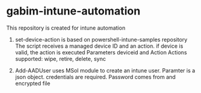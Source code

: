 # gabim-intune-automation

This repository is created for intune automation

1. set-device-action is based on powershell-intune-samples repository 
 The script receives a managed device ID and an action. if device is valid, the action is executed
 Parameters deviceid and Action 
 Actions supported: wipe, retire, delete, sync 
 
2. Add-AADUser uses MSol module to create an intune user. Paramter is a json object. 
credentials are required. Password comes from and encrypted file 
 
 
